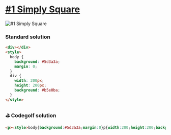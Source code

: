 # [#1 Simply Square](https://cssbattle.dev/play/1)

![#1 Simply Square](https://cssbattle.dev/targets/1.png)

### Standard solution

```html
<div></div>
<style>
  body {
    background: #5d3a3a;
    margin: 0;
  }
  div {
    width: 200px;
    height: 200px;
    background: #b5e0ba;
  }
</style>
```

### ⛳ Codegolf solution

```html
<p><style>body{background:#5d3a3a;margin:0}p{width:200;height:200;background:#b5e0ba
```
